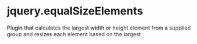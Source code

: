 jquery.equalSizeElements
========================

Plugin that calculates the largest width or height element from a supplied group and resizes each element based on the largest
